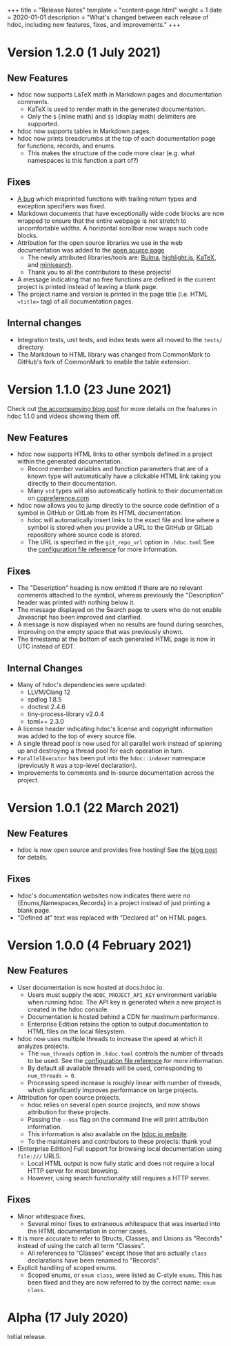 +++
title = "Release Notes"
template = "content-page.html"
weight = 1
date = 2020-01-01
description = "What's changed between each release of hdoc, including new features, fixes, and improvements."
+++

# Version 1.2.0 (1 July 2021)

## New Features
* hdoc now supports LaTeX math in Markdown pages and documentation comments.
  - KaTeX is used to render math in the generated documentation.
  - Only the `$` (inline math) and `$$` (display math) delimiters are supported.
* hdoc now supports tables in Markdown pages.
* hdoc now prints breadcrumbs at the top of each documentation page for functions, records, and enums.
  - This makes the structure of the code more clear (e.g. what namespaces is this function a part of?)

## Fixes
* [A bug](https://github.com/hdoc/hdoc/issues/4) which misprinted functions with trailing return types and exception specifiers was fixed.
* Markdown documents that have exceptionally wide code blocks are now wrapped to ensure that the entire webpage is not stretch to uncomfortable widths. A horizontal scrollbar now wraps such code blocks.
* Attribution for the open source libraries we use in the web documentation was added to the [open source page](https://hdoc.io/oss/)
  - The newly attributed libraries/tools are: [Bulma](https://bulma.io/), [highlight.js](https://highlightjs.org/), [KaTeX](https://katex.org/), and [minisearch](https://github.com/lucaong/minisearch).
  - Thank you to all the contributors to these projects!
* A message indicating that no free functions are defined in the current project is printed instead of leaving a blank page.
* The project name and version is printed in the page title (i.e. HTML `<title>` tag) of all documentation pages.

## Internal changes
* Integration tests, unit tests, and index tests were all moved to the `tests/` directory.
* The Markdown to HTML library was changed from CommonMark to GitHub's fork of CommonMark to enable the table extension.

# Version 1.1.0 (23 June 2021)

Check out [the accompanying blog post](@/blog/improvements-in-hdoc-1-1-0.md) for more details on the features in hdoc 1.1.0 and videos showing them off.

## New Features
* hdoc now supports HTML links to other symbols defined in a project within the generated documentation.
  - Record member variables and function parameters that are of a known type will automatically have a clickable HTML link taking you directly to their documentation.
  - Many `std` types will also automatically hotlink to their documentation on [cppreference.com](https://en.cppreference.com/w/).
* hdoc now allows you to jump directly to the source code definition of a symbol in GitHub or GitLab from its HTML documentation.
  - hdoc will automatically insert links to the exact file and line where a symbol is stored when you provide a URL to the GitHub or GitLab repository where source code is stored.
  - The URL is specified in the `git_repo_url` option in `.hdoc.toml` See the [configuration file reference](@/docs/reference/config-file-reference.md#git-repo-url) for more information.

## Fixes
* The "Description" heading is now omitted if there are no relevant comments attached to the symbol, whereas previously the "Description" header was printed with nothing below it.
* The message displayed on the Search page to users who do not enable Javascript has been improved and clarified.
* A message is now displayed when no results are found during searches, improving on the empty space that was previously shown.
* The timestamp at the bottom of each generated HTML page is now in UTC instead of EDT.

## Internal Changes
* Many of hdoc's dependencies were updated:
  - LLVM/Clang 12
  - spdlog 1.8.5
  - doctest 2.4.6
  - tiny-process-library v2.0.4
  - toml++ 2.3.0
* A license header indicating hdoc's license and copyright information was added to the top of every source file.
* A single thread pool is now used for all parallel work instead of spinning up and destroying a thread pool for each operation in turn.
* `ParallelExecutor` has been put into the `hdoc::indexer` namespace (previously it was a top-level declaration).
* Improvements to comments and in-source documentation across the project.

# Version 1.0.1 (22 March 2021)

## New Features
* hdoc is now open source and provides free hosting! See the [blog post](@/blog/open-sourcing-hdoc.md) for details.

## Fixes
* hdoc's documentation websites now indicates there were no {Enums,Namespaces,Records} in a project instead of just printing a blank page.
* "Defined at" text was replaced with "Declared at" on HTML pages.

# Version 1.0.0 (4 February 2021)

## New Features
* User documentation is now hosted at docs.hdoc.io.
  - Users must supply the `HDOC_PROJECT_API_KEY` environment variable when running hdoc. The API key is generated when a new project is created in the hdoc console.
  - Documentation is hosted behind a CDN for maximum performance.
  - Enterprise Edition retains the option to output documentation to HTML files on the local filesystem.
* hdoc now uses multiple threads to increase the speed at which it analyzes projects.
  - The `num_threads` option in `.hdoc.toml` controls the number of threads to be used. See the [configuration file reference](@/docs/reference/config-file-reference.md#num-threads) for more information.
  - By default all available threads will be used, corresponding to `num_threads = 0`.
  - Processing speed increase is roughly linear with number of threads, which significantly improves performance on large projects.
* Attribution for open source projects.
  - hdoc relies on several open source projects, and now shows attribution for these projects.
  - Passing the `--oss` flag on the command line will print attribution information.
  - This information is also available on the [hdoc.io website](@/oss.md).
  - To the maintainers and contributors to these projects: thank you!
* [Enterprise Edition] Full support for browsing local documentation using `file:///` URLS.
  - Local HTML output is now fully static and does not require a local HTTP server for most browsing.
  - However, using search functionality still requires a HTTP server.

## Fixes
* Minor whitespace fixes.
  - Several minor fixes to extraneous whitespace that was inserted into the HTML documentation in corner cases.
* It is more accurate to refer to Structs, Classes, and Unions as "Records" instead of using the catch all term "Classes".
  - All references to "Classes" except those that are actually `class` declarations have been renamed to "Records".
* Explicit handling of scoped enums.
  - Scoped enums, or `enum class`, were listed as C-style `enums`. This has been fixed and they are now referred to by the correct name: `enum class`.

# Alpha (17 July 2020)

Initial release.
